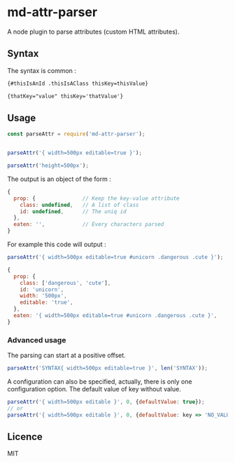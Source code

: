 # md-attr-parser

A node plugin to parse attributes (custom HTML attributes).

## Syntax

The syntax is common :

```markdown
{#thisIsAnId .thisIsAClass thisKey=thisValue}

{thatKey="value" thisKey='thatValue'}
```

## Usage

```js
const parseAttr = require('md-attr-parser');


parseAttr('{ width=500px editable=true }');

parseAttr('height=500px');
```

The output is an object of the form :

```js
{
  prop: {               // Keep the key-value attribute
    class: undefined,   // A list of class
    id: undefined,      // The uniq id
  },
  eaten: '',            // Every characters parsed
}
```

For example this code will output :

```js
parseAttr('{ width=500px editable=true #unicorn .dangerous .cute }');
```

```js
{
  prop: {
    class: ['dangerous', 'cute'],
    id: 'unicorn',
    width: '500px',
    editable: 'true',
  },
  eaten: '{ width=500px editable=true #unicorn .dangerous .cute }',
}
```

### Advanced usage

The parsing can start at a positive offset.

```js
parseAttr('SYNTAX{ width=500px editable=true }', len('SYNTAX'));
```

A configuration can also be specified, actually, there is only one configuration option.
The default value of key without value.

```js
parseAttr('{ width=500px editable }', 0, {defaultValue: true});
// or
parseAttr('{ width=500px editable }', 0, {defaultValue: key => 'NO_VALUE_FOR_'+key.toUpperCase()});
```

## Licence

MIT

